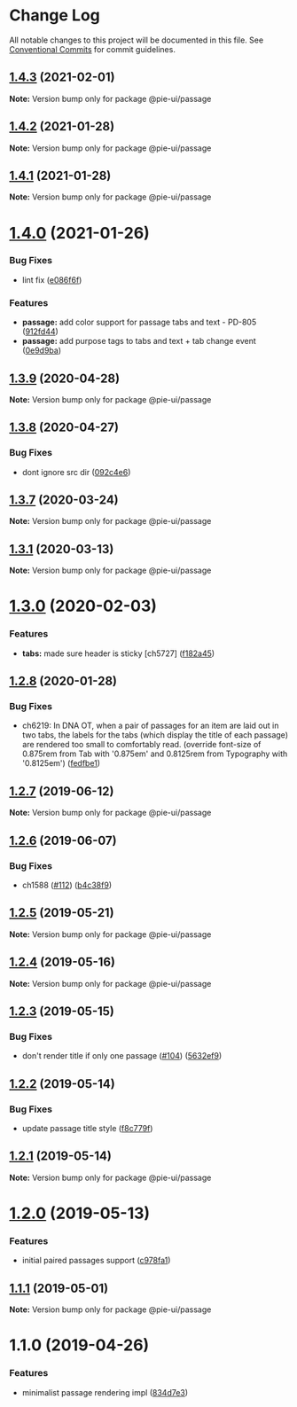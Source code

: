 # Change Log

All notable changes to this project will be documented in this file.
See [Conventional Commits](https://conventionalcommits.org) for commit guidelines.

## [1.4.3](https://github.com/pie-framework/pie-ui/compare/@pie-ui/passage@1.4.2...@pie-ui/passage@1.4.3) (2021-02-01)

**Note:** Version bump only for package @pie-ui/passage





## [1.4.2](https://github.com/pie-framework/pie-ui/compare/@pie-ui/passage@1.4.1...@pie-ui/passage@1.4.2) (2021-01-28)

**Note:** Version bump only for package @pie-ui/passage





## [1.4.1](https://github.com/pie-framework/pie-ui/compare/@pie-ui/passage@1.4.0...@pie-ui/passage@1.4.1) (2021-01-28)

**Note:** Version bump only for package @pie-ui/passage





# [1.4.0](https://github.com/pie-framework/pie-ui/compare/@pie-ui/passage@1.3.9...@pie-ui/passage@1.4.0) (2021-01-26)


### Bug Fixes

* lint fix ([e086f6f](https://github.com/pie-framework/pie-ui/commit/e086f6f))


### Features

* **passage:** add color support for passage tabs and text - PD-805 ([912fd44](https://github.com/pie-framework/pie-ui/commit/912fd44))
* **passage:** add purpose tags to tabs and text + tab change event ([0e9d9ba](https://github.com/pie-framework/pie-ui/commit/0e9d9ba))





## [1.3.9](https://github.com/pie-framework/pie-ui/compare/@pie-ui/passage@1.3.8...@pie-ui/passage@1.3.9) (2020-04-28)

**Note:** Version bump only for package @pie-ui/passage





## [1.3.8](https://github.com/pie-framework/pie-ui/compare/@pie-ui/passage@1.3.7...@pie-ui/passage@1.3.8) (2020-04-27)


### Bug Fixes

* dont ignore src dir ([092c4e6](https://github.com/pie-framework/pie-ui/commit/092c4e6))





## [1.3.7](https://github.com/pie-framework/pie-ui/compare/@pie-ui/passage@1.3.5...@pie-ui/passage@1.3.7) (2020-03-24)

**Note:** Version bump only for package @pie-ui/passage





## [1.3.1](https://github.com/pie-framework/pie-ui/compare/@pie-ui/passage@1.3.0...@pie-ui/passage@1.3.1) (2020-03-13)

**Note:** Version bump only for package @pie-ui/passage





# [1.3.0](https://github.com/pie-framework/pie-ui/compare/@pie-ui/passage@1.2.8...@pie-ui/passage@1.3.0) (2020-02-03)


### Features

* **tabs:** made sure header is sticky [ch5727] ([f182a45](https://github.com/pie-framework/pie-ui/commit/f182a45))





## [1.2.8](https://github.com/pie-framework/pie-ui/compare/@pie-ui/passage@1.2.7...@pie-ui/passage@1.2.8) (2020-01-28)


### Bug Fixes

* ch6219: In DNA OT, when a pair of passages for an item are laid out in two tabs, the labels for the tabs (which display the title of each passage) are rendered too small to comfortably read. (override font-size of 0.875rem from Tab with '0.875em' and 0.8125rem from Typography with '0.8125em') ([fedfbe1](https://github.com/pie-framework/pie-ui/commit/fedfbe1))





## [1.2.7](https://github.com/pie-framework/pie-ui/compare/@pie-ui/passage@1.2.6...@pie-ui/passage@1.2.7) (2019-06-12)

**Note:** Version bump only for package @pie-ui/passage





## [1.2.6](https://github.com/pie-framework/pie-ui/compare/@pie-ui/passage@1.2.5...@pie-ui/passage@1.2.6) (2019-06-07)


### Bug Fixes

* ch1588 ([#112](https://github.com/pie-framework/pie-ui/issues/112)) ([b4c38f9](https://github.com/pie-framework/pie-ui/commit/b4c38f9))





## [1.2.5](https://github.com/pie-framework/pie-ui/compare/@pie-ui/passage@1.2.4...@pie-ui/passage@1.2.5) (2019-05-21)

**Note:** Version bump only for package @pie-ui/passage





## [1.2.4](https://github.com/pie-framework/pie-ui/compare/@pie-ui/passage@1.2.3...@pie-ui/passage@1.2.4) (2019-05-16)

**Note:** Version bump only for package @pie-ui/passage





## [1.2.3](https://github.com/pie-framework/pie-ui/compare/@pie-ui/passage@1.2.2...@pie-ui/passage@1.2.3) (2019-05-15)


### Bug Fixes

* don't render title if only one passage ([#104](https://github.com/pie-framework/pie-ui/issues/104)) ([5632ef9](https://github.com/pie-framework/pie-ui/commit/5632ef9))





## [1.2.2](https://github.com/pie-framework/pie-ui/compare/@pie-ui/passage@1.2.1...@pie-ui/passage@1.2.2) (2019-05-14)


### Bug Fixes

* update passage title style ([f8c779f](https://github.com/pie-framework/pie-ui/commit/f8c779f))





## [1.2.1](https://github.com/pie-framework/pie-ui/compare/@pie-ui/passage@1.2.0...@pie-ui/passage@1.2.1) (2019-05-14)

**Note:** Version bump only for package @pie-ui/passage





# [1.2.0](https://github.com/pie-framework/pie-ui/compare/@pie-ui/passage@1.1.1...@pie-ui/passage@1.2.0) (2019-05-13)


### Features

* initial paired passages support ([c978fa1](https://github.com/pie-framework/pie-ui/commit/c978fa1))





## [1.1.1](https://github.com/pie-framework/pie-ui/compare/@pie-ui/passage@1.1.0...@pie-ui/passage@1.1.1) (2019-05-01)

**Note:** Version bump only for package @pie-ui/passage





# 1.1.0 (2019-04-26)


### Features

* minimalist passage rendering impl ([834d7e3](https://github.com/pie-framework/pie-ui/commit/834d7e3))
